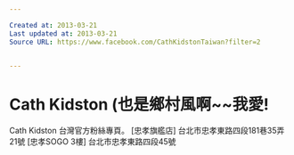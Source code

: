 ```yaml
---

Created at: 2013-03-21
Last updated at: 2013-03-21
Source URL: https://www.facebook.com/CathKidstonTaiwan?filter=2


---
```


# Cath Kidston (也是鄉村風啊~~我愛!


Cath Kidston 台灣官方粉絲專頁。
\[忠孝旗艦店\] 台北市忠孝東路四段181巷35弄21號
\[忠孝SOGO 3樓\] 台北市忠孝東路四段45號

